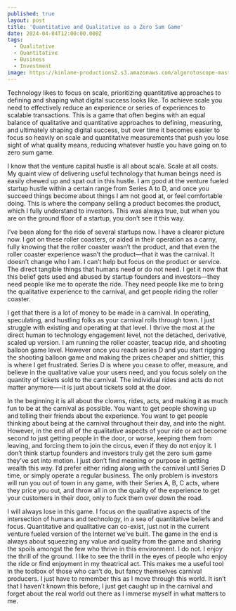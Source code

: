 ```yaml
---
published: true
layout: post
title: 'Quantitative and Qualitative as a Zero Sum Game'
date: 2024-04-04T12:00:00.000Z
tags:
  - Qualitative
  - Quantitative
  - Business
  - Investment
image: https://kinlane-productions2.s3.amazonaws.com/algorotoscope-master/citizenship-cloud-red.jpg
---
```

Technology likes to focus on scale, prioritizing quantitative approaches to defining and shaping what digital success looks like. To achieve scale you need to effectively reduce an experience or series of experiences to scalable transactions. This is a game that often begins with an equal balance of qualitative and quantitative approaches to defining, measuring, and ultimately shaping digital success, but over time it becomes easier to focus so heavily on scale and quantitative measurements that push you lose sight of what quality means, reducing whatever hustle you have going on to zero sum game. 

I know that the venture capital hustle is all about scale. Scale at all costs. My quaint view of delivering useful technology that human beings need is easily chewed up and spat out in this hustle. I am good at the venture fueled startup hustle within a certain range from Series A to D, and once you succeed things become about things I am not good at, or feel comfortable  doing. This is where the company selling a product becomes the product, which I fully understand to investors. This was always true, but when you are on the ground floor of a startup, you don’t see it this way.

I’ve been along for the ride of several startups now. I have a clearer picture now. I got on these roller coasters, or aided in their operation as a carny, fully knowing that the roller coaster wasn’t the product, and that even the roller coaster experience wasn’t the product—that it was the carnival. It doesn’t change who I am. I can’t help but focus on the product or service. The direct tangible things that humans need or do not need. I get it now that this belief gets used and abused by startup founders and investors—they need people like me to operate the ride. They need people like me to bring the qualitative experience to the carnival, and get people riding the roller coaster. 

I get that there is a lot of money to be made in a carnival. In operating, speculating, and hustling folks as your carnival rolls through town. I just struggle with existing and operating at that level. I thrive the most at the direct human to technology engagement level, not the detached, derivative, scaled up version. I am running the roller coaster, teacup ride, and shooting balloon game level. However once you reach series D and you start rigging the shooting balloon game and making the prizes cheaper and shittier, this is where I get frustrated. Series D is where you cease to offer, measure, and believe in the qualitative value your users need, and you focus solely on the quantity of tickets sold to the carnival. The individual rides and acts do not matter anymore—-it is just about tickets sold at the door. 

In the beginning it is all about the clowns, rides, acts, and making it as much fun to be at the carnival as possible. You want to get people showing up and telling their friends about the experience. You want to get people thinking about being at the carnival throughout their day, and into the night. However, in the end all of the qualitative aspects of your ride or act become second to just getting people in the door, or worse, keeping them from leaving, and forcing them to join the circus, even if they do not enjoy it. I don’t think startup founders and investors truly get the zero sum game they’ve set into motion. I just don’t find meaning or purpose in getting wealth this way. I’d prefer either riding along with the carnival until Series D time, or simply operate a regular business. The only problem is investors will run you out of town in any game, with their Series A, B, C acts, where they price you out, and throw all in on the quality of the experience to get your customers in their door, only to fuck them over down the road.

I will always lose in this game. I focus on the qualitative aspects of the intersection of humans and technology, in a sea of quantitative beliefs and focus. Quantitative and qualitative can co-exist, just not in the current venture fueled version of the Internet we’ve built. The game in the end is always about squeezing any value and quality from the game and sharing the spoils amongst the few who thrive in this environment. I do not. I enjoy the thrill of the ground. I like to see the thrill in the eyes of people who enjoy the ride or find enjoyment in my theatrical act. This makes me a useful tool in the toolbox of those who can’t do, but fancy themselves carnival producers. I just have to remember this as I move through this world. It isn’t that I haven’t known this before, I just get caught up in the carnival and forget about the real world out there as I immerse myself in what matters to me. 